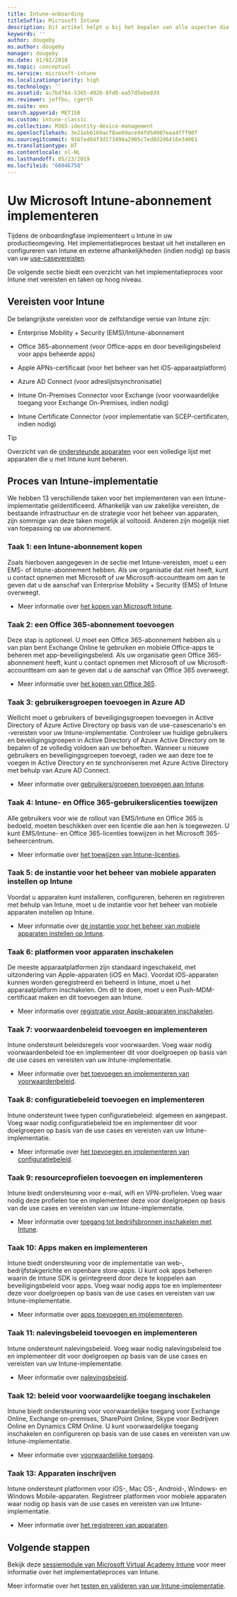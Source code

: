 ```yaml
---
title: Intune-onboarding
titleSuffix: Microsoft Intune
description: Dit artikel helpt u bij het bepalen van alle aspecten die moeten worden overwogen bij de onboarding van een cloudoplossing met Microsoft Intune in uw omgeving.
keywords: ''
author: dougeby
ms.author: dougeby
manager: dougeby
ms.date: 01/02/2018
ms.topic: conceptual
ms.service: microsoft-intune
ms.localizationpriority: high
ms.technology: ''
ms.assetid: ac7bd764-5365-4920-8fd0-ea57d5ebe039
ms.reviewer: jeffbu, cgerth
ms.suite: ems
search.appverid: MET150
ms.custom: intune-classic
ms.collection: M365-identity-device-management
ms.openlocfilehash: 3e21eb6169acf8ae69ace94fd54007eaa4f7f90f
ms.sourcegitcommit: 916fed64f3d173498a2905c7ed8d2d6416e34061
ms.translationtype: HT
ms.contentlocale: nl-NL
ms.lasthandoff: 05/23/2019
ms.locfileid: "66046758"
---
```

# <a name="implement-your-microsoft-intune-plan"></a>Uw Microsoft Intune-abonnement implementeren

Tijdens de onboardingfase implementeert u Intune in uw productieomgeving. Het implementatieproces bestaat uit het installeren en configureren van Intune en externe afhankelijkheden (indien nodig) op basis van uw [use-casevereisten](planning-guide-requirements.md).

De volgende sectie biedt een overzicht van het implementatieproces voor Intune met vereisten en taken op hoog niveau.

## <a name="intune-requirements"></a>Vereisten voor Intune

De belangrijkste vereisten voor de zelfstandige versie van Intune zijn:

-   Enterprise Mobility + Security (EMS)/Intune-abonnement

-   Office 365-abonnement (voor Office-apps en door beveiligingsbeleid voor apps beheerde apps)

-   Apple APNs-certificaat (voor het beheer van het iOS-apparaatplatform)

-   Azure AD Connect (voor adreslijstsynchronisatie)

-   Intune On-Premises Connector voor Exchange (voor voorwaardelijke toegang voor Exchange On-Premises, indien nodig)

-   Intune Certificate Connector (voor implementatie van SCEP-certificaten, indien nodig)

>[!TIP]
> Overzicht van de [ondersteunde apparaten](supported-devices-browsers.md) voor een volledige lijst met apparaten die u met Intune kunt beheren.

## <a name="intune-implementation-process"></a>Proces van Intune-implementatie

We hebben 13 verschillende taken voor het implementeren van een Intune-implementatie geïdentificeerd. Afhankelijk van uw zakelijke vereisten, de bestaande infrastructuur en de strategie voor het beheer van apparaten, zijn sommige van deze taken mogelijk al voltooid. Anderen zijn mogelijk niet van toepassing op uw abonnement.

### <a name="task-1-get-an-intune-subscription"></a>Taak 1: een Intune-abonnement kopen

Zoals hierboven aangegeven in de sectie met Intune-vereisten, moet u een EMS- of Intune-abonnement hebben. Als uw organisatie dat niet heeft, kunt u contact opnemen met Microsoft of uw Microsoft-accountteam om aan te geven dat u de aanschaf van Enterprise Mobility + Security (EMS) of Intune overweegt.

-   Meer informatie over [het kopen van Microsoft Intune](https://www.microsoft.com/cloud-platform/microsoft-intune-pricing).

### <a name="task-2-add-office-365-subscription"></a>Taak 2: een Office 365-abonnement toevoegen

Deze stap is optioneel. U moet een Office 365-abonnement hebben als u van plan bent Exchange Online te gebruiken en mobiele Office-apps te beheren met app-beveiligingsbeleid. Als uw organisatie geen Office 365-abonnement heeft, kunt u contact opnemen met Microsoft of uw Microsoft-accountteam om aan te geven dat u de aanschaf van Office 365 overweegt.

-   Meer informatie over [het kopen van Office 365](https://products.office.com/business/compare-office-365-for-business-plans).

### <a name="task-3-add-users-groups-in-azure-ad"></a>Taak 3: gebruikersgroepen toevoegen in Azure AD

Wellicht moet u gebruikers of beveiligingsgroepen toevoegen in Active Directory of Azure Active Directory op basis van de use-casescenario's en -vereisten voor uw Intune-implementatie. Controleer uw huidige gebruikers en beveiligingsgroepen in Active Directory of Azure Active Directory om te bepalen of ze volledig voldoen aan uw behoeften. Wanneer u nieuwe gebruikers en beveiligingsgroepen toevoegt, raden we aan deze toe te voegen in Active Directory en te synchroniseren met Azure Active Directory met behulp van Azure AD Connect.


-   Meer informatie over [gebruikers/groepen toevoegen aan Intune](users-permissions-add.md).
<!---why not send them to the AAD connect topic? Question out to Andre: https://docs.microsoft.com/azure/active-directory/connect/active-directory-aadconnect--->



### <a name="task-4-assign-intune-and-office-365-user-licenses"></a>Taak 4: Intune- en Office 365-gebruikerslicenties toewijzen

Alle gebruikers voor wie de rollout van EMS/Intune en Office 365 is bedoeld, moeten beschikken over een licentie die aan hen is toegewezen. U kunt EMS/Intune- en Office 365-licenties toewijzen in het Microsoft 365-beheercentrum.

-   Meer informatie over [het toewijzen van Intune-licenties](licenses-assign.md).

### <a name="task-5-set-mobile-device-management-authority-to-intune"></a>Taak 5: de instantie voor het beheer van mobiele apparaten instellen op Intune

Voordat u apparaten kunt installeren, configureren, beheren en registreren met behulp van Intune, moet u de instantie voor het beheer van mobiele apparaten instellen op Intune.

-   Meer informatie over [de instantie voor het beheer van mobiele apparaten instellen op Intune](mdm-authority-set.md).

### <a name="task-6-enable-device-platforms"></a>Taak 6: platformen voor apparaten inschakelen

De meeste apparaatplatformen zijn standaard ingeschakeld, met uitzondering van Apple-apparaten (iOS en Mac). Voordat iOS-apparaten kunnen worden geregistreerd en beheerd in Intune, moet u het apparaatplatform inschakelen. Om dit te doen, moet u een Push-MDM-certificaat maken en dit toevoegen aan Intune.

-   Meer informatie over [registratie voor Apple-apparaten inschakelen](apple-mdm-push-certificate-get.md).

### <a name="task-7-add-and-deploy-terms-and-conditions-policies"></a>Taak 7: voorwaardenbeleid toevoegen en implementeren

Intune ondersteunt beleidsregels voor voorwaarden. Voeg waar nodig voorwaardenbeleid toe en implementeer dit voor doelgroepen op basis van de use cases en vereisten van uw Intune-implementatie.

-   Meer informatie over [het toevoegen en implementeren van voorwaardenbeleid](terms-and-conditions-create.md).

### <a name="task-8-add-and-deploy-configuration-policies"></a>Taak 8: configuratiebeleid toevoegen en implementeren

Intune ondersteunt twee typen configuratiebeleid: algemeen en aangepast. Voeg waar nodig configuratiebeleid toe en implementeer dit voor doelgroepen op basis van de use cases en vereisten van uw Intune-implementatie.

-   Meer informatie over [het toevoegen en implementeren van configuratiebeleid](device-profiles.md).

### <a name="task-9-add-and-deploy-resource-profiles"></a>Taak 9: resourceprofielen toevoegen en implementeren

Intune biedt ondersteuning voor e-mail, wifi en VPN-profielen. Voeg waar nodig deze profielen toe en implementeer deze voor doelgroepen op basis van de use cases en vereisten van uw Intune-implementatie.

-   Meer informatie over [toegang tot bedrijfsbronnen inschakelen met Intune](device-profiles.md).

### <a name="task-10-add-and-deploy-apps"></a>Taak 10: Apps maken en implementeren

Intune biedt ondersteuning voor de implementatie van web-, bedrijfstakgerichte en openbare store-apps. U kunt ook apps beheren waarin de Intune SDK is geïntegreerd door deze te koppelen aan beveiligingsbeleid voor apps. Voeg waar nodig apps toe en implementeer deze voor doelgroepen op basis van de use cases en vereisten van uw Intune-implementatie.

-   Meer informatie over [apps toevoegen en implementeren](app-management.md).

### <a name="task-11-add-and-deploy-compliance-policies"></a>Taak 11: nalevingsbeleid toevoegen en implementeren

Intune ondersteunt nalevingsbeleid. Voeg waar nodig nalevingsbeleid toe en implementeer dit voor doelgroepen op basis van de use cases en vereisten van uw Intune-implementatie.

-   Meer informatie over [nalevingsbeleid](device-compliance.md).

### <a name="task-12-enable-conditional-access-policies"></a>Taak 12: beleid voor voorwaardelijke toegang inschakelen

Intune biedt ondersteuning voor voorwaardelijke toegang voor Exchange Online, Exchange on-premises, SharePoint Online, Skype voor Bedrijven Online en Dynamics CRM Online. U kunt voorwaardelijke toegang inschakelen en configureren op basis van de use cases en vereisten van uw Intune-implementatie.

-   Meer informatie over [voorwaardelijke toegang](conditional-access.md).

### <a name="task-13-enroll-devices"></a>Taak 13: Apparaten inschrijven

Intune ondersteunt platformen voor iOS-, Mac OS-, Android-, Windows- en Windows Mobile-apparaten. Registreer platformen voor mobiele apparaten waar nodig op basis van de use cases en vereisten van uw Intune-implementatie.

-   Meer informatie over [het registreren van apparaten](device-enrollment.md).


## <a name="next-steps"></a>Volgende stappen

Bekijk deze [sessiemodule van Microsoft Virtual Academy Intune](https://mva.microsoft.com/en-US/training-courses/deploying-microsoft-enterprise-mobility-suite-16408) voor meer informatie over het implementatieproces van Intune.


Meer informatie over het [testen en valideren van uw Intune-implementatie](planning-guide-test-validation.md).
